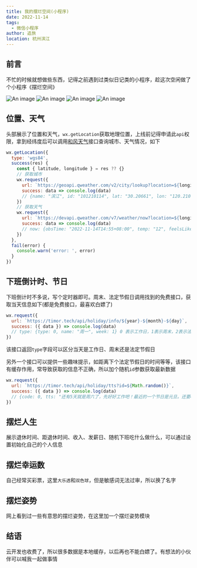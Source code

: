 ```yaml
---
title: 我的摆烂空间(小程序)
date: 2022-11-14
tags: 
  - 微信小程序
author: 追旅
location: 杭州滨江
---
```


## 前言

不忙的时候就想做些东西，记得之前遇到过类似日记类的小程序，趁这次空闲做了个小程序《摆烂空间》

![An image](../.vuepress/public/space/xcx.jpg)
![An image](../.vuepress/public/space/space3.jpg)
![An image](../.vuepress/public/space/space2.jpg)
![An image](../.vuepress/public/space/space1.jpg)


## 位置、天气

头部展示了位置和天气，```wx.getLocation```获取地理位置，上线前记得申请此```api```权限，拿到经纬度后可以调用[和风天气](https://id.qweather.com/#/homepage)接口查询城市、天气情况，如下

```js
wx.getLocation({
  type: 'wgs84',
  success(res) {
    const { latitude, longitude } = res ?? {}
    // 获取城市
    wx.request({
      url: `https://geoapi.qweather.com/v2/city/lookup?location=${longitude},${latitude}&key=${key}`,
      success: data => console.log(data)
      // {name: "滨江", id: "101210114", lat: "30.20661", lon: "120.21061", adm2: "杭州", …}
    })
    // 获取天气
    wx.request({
      url: `https://devapi.qweather.com/v7/weather/now?location=${longitude},${latitude}&key=${key}`,
      success: data => console.log(data)
      // now: {obsTime: "2022-11-14T14:55+08:00", temp: "12", feelsLike: "9", icon: "104", text: "阴", …}
    })
  },
  fail(error) {
    console.warn('error: ', error)
  }
})
```

## 下班倒计时、节日

下班倒计时不多说，写个定时器即可。周末、法定节假日调用找到的免费接口，获取当天信息如下(都是免费接口，最喜欢白嫖了)

```js
wx.request({
  url: `https://timor.tech/api/holiday/info/${year}-${month}-${day}`,
  success: ({ data }) => console.log(data)
  // type: {type: 0, name: "周一", week: 1} 0 表示工作日，1表示周末，2表示法定节假日
})
```

该接口返回```type```字段可以区分当天是工作日、周末还是法定节假日

另外一个接口可以提供一些趣味提示，如距离下个法定节假日的时间等等，该接口有缓存作用，常导致获取的信息不正确，所以加个随机```id```参数获取最新数据

```js
wx.request({
  url: `https://timor.tech/api/holiday/tts?id=${Math.random()}`,
  success: ({ data }) => console.log(data)
  // {code: 0, tts: "还有5天就是周六了，先好好工作吧！最近的一个节日是元旦。还要47天。早着呢！"}
})
```

## 摆烂人生

展示退休时间、距退休时间、收入、发薪日、随机下班吃什么做什么，可以通过设置初始化自己的个人信息

## 摆烂幸运数

自己经常买彩票，这里```大乐透```和```双色球```，但是敏感词无法过审，所以换了名字

## 摆烂姿势

网上看到过一些有意思的摆烂姿势，在这里加一个摆烂姿势模块


## 结语

云开发也收费了，所以很多数据是本地缓存，以后再也不能白嫖了。有想法的小伙伴可以喊我一起做事情



